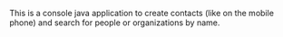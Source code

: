 This is a console java application to create contacts (like on the mobile phone) and search for people or organizations by name.